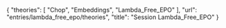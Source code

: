 {
    "theories": [
        "Chop",
        "Embeddings",
        "Lambda_Free_EPO"
    ],
    "url": "entries/lambda_free_epo/theories",
    "title": "Session Lambda_Free_EPO"
}